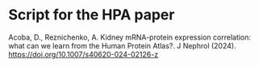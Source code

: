 # Script for the HPA paper

Acoba, D., Reznichenko, A. Kidney mRNA-protein expression correlation: what can we learn from the Human Protein Atlas?. J Nephrol (2024). https://doi.org/10.1007/s40620-024-02126-z

